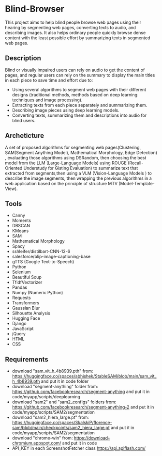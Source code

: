 # Blind-Browser
This project aims to help blind people browse web pages using their hearing by segmenting web pages, converting texts to audio, and describing images. It also helps ordinary people quickly browse dense content with the least possible effort by summarizing texts in segmented web pages.
## Description
Blind or visually impaired users can rely on audio to get the content of pages, and regular users can rely on the summary to display the main titles in each piece to save time and effort due to:
  - Using several algorithms to segment web pages with their different designs (traditional methods, methods based on deep learning techniques and image processing).
  - Extracting texts from each piece separately and summarizing them.
  - Describing image pieces using deep learning models.
  - Converting texts, summarizing them and descriptions into audio for blind users.
## Archeticture 
A set of proposed algorithms for segmenting web pages(Clustering, SAM(Segment Anything Model), Mathematical Morphology, Edge Detection) , evaluating those algorithms using DSRandom, then choosing the best model from the LLM (Large-Language Models) using ROUGE (Recall-Oriented Understudy for Gisting Evaluation) to summarize text that extracted from segments,then using a VLM (Vision-Language Models )  to describe the image segments, then wrapping the previous algorithms in a web application based on the principle of structure MTV (Model-Template-View).
## Tools
- Canny
- Moments
- DBSCAN
- KMeans
- SAM
- Mathematical Morphology
- Spacy
- sshleifer/distilbart-CNN-12-6
- salesforce/blip-image-captioning-base
- gTTS (Google Text-to-Speech)
- Python 
- Selenium
- Beautiful Soup
- TfidfVectorizer
- Pandas
- Numpy (Numeric Python)
- Requests
- Transformers
- Gaussian Blur
- Silhouette Analysis
- Hugging Face
- Django
- JavaScript
- jQuery
- HTML
- CSS
## Requirements
- download "sam_vit_h_4b8939.pth" from:
https://huggingface.co/spaces/abhishek/StableSAM/blob/main/sam_vit_h_4b8939.pth
and put it in code folder
- download "segment-anything" folder from: 
https://github.com/facebookresearch/segment-anything
and put it in code/myapp/scripts/deeplearning
- download "sam2" and "sam2_configs" folders from: 
https://github.com/facebookresearch/segment-anything-2
and put it in code/myapp/scripts/SAM2/segmentation
- download "sam2_hiera_large.pt" from:
https://huggingface.co/spaces/SkalskiP/florence-sam/blob/main/checkpoints/sam2_hiera_large.pt
and put it in code/myapp/scripts/SAM2/segmentation
- download "chrome-win" from: 
https://download-chromium.appspot.com/
and put it in code
- API_KEY in each ScreenshotFetcher class
https://api.apiflash.com/
